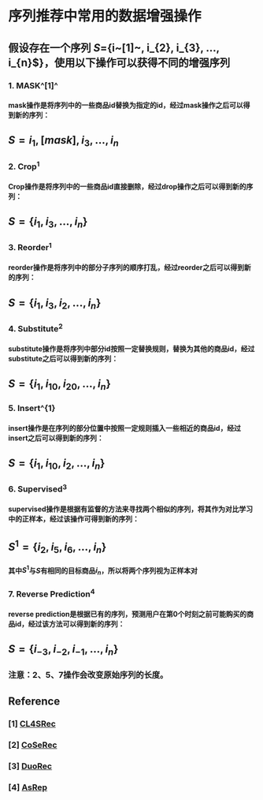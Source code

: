 # 序列推荐中常用的数据增强操作

## 假设存在一个序列 $S$={i~[1]~, i_{2}, i_{3}, ..., i_{n}$}，使用以下操作可以获得不同的增强序列

### 1. MASK^[1]^

#### mask操作是将序列中的一些商品id替换为指定的id，经过mask操作之后可以得到新的序列：

## $S={i_{1}, [mask], i_{3},... ,i_{n}}$

### 2.  Crop$^{1}$

#### Crop操作是将序列中的一些商品id直接删除，经过drop操作之后可以得到新的序列：

## $S=\{i_{1}, i_{3},..., i_{n}\}$

### 3. Reorder$^{1}$

#### reorder操作是将序列中的部分子序列的顺序打乱，经过reorder之后可以得到新的序列：

## $S=\{i_{1}, i_{3}, i_{2},..., i_{n}\}$

### 4. Substitute$^{2}$

#### substitute操作是将序列中部分id按照一定替换规则，替换为其他的商品id，经过substitute之后可以得到新的序列：

## $S=\{i_{1}, i_{10}, i_{20},...,i_{n}\}$

### 5. Insert^{1}

#### insert操作是在序列的部分位置中按照一定规则插入一些相近的商品id，经过insert之后可以得到新的序列：

## $S=\{i_{1}, i_{10}, i_{2},...,i_{n}\}$

### 6. Supervised$^{3}$

#### supervised操作是根据有监督的方法来寻找两个相似的序列，将其作为对比学习中的正样本，经过该操作可得到新的序列：

## $S^{1}=\{i_{2}, i_{5}, i_{6},...,i_{n}\}$

#### 其中$S^{1}$与$S$有相同的目标商品$i_{n}$，所以将两个序列视为正样本对

### 7. Reverse Prediction$^{4}$

#### reverse prediction是根据已有的序列，预测用户在第$0$个时刻之前可能购买的商品id，经过该方法可以得到新的序列：

## $S=\{i_{-3},i_{-2},i_{-1},...,i_{n}\}$

### 注意：2、5、7操作会改变原始序列的长度。

## Reference

### [1] [CL4SRec](https://arxiv.org/abs/2010.14395)

### [2] [CoSeRec](https://arxiv.org/pdf/2108.06479.pdf)

### [3] [DuoRec](https://arxiv.org/pdf/2110.05730.pdf)

### [4] [AsRep](https://arxiv.org/pdf/2105.00522.pdf)

